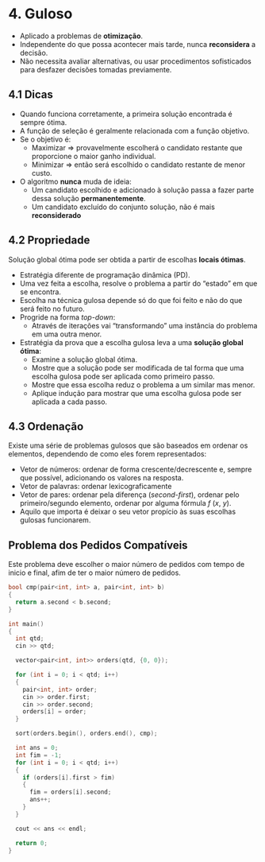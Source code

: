 # 4. Guloso

-   Aplicado a problemas de **otimização**.
-   Independente do que possa acontecer mais tarde, nunca **reconsidera** a decisão.
-   Não necessita avaliar alternativas, ou usar procedimentos sofisticados para desfazer decisões tomadas previamente.

## 4.1 Dicas

-   Quando funciona corretamente, a primeira solução encontrada é sempre ótima.
-   A função de seleção é geralmente relacionada com a função objetivo.
-   Se o objetivo é:
    -   Maximizar ⇒ provavelmente escolherá o candidato restante que proporcione o maior ganho individual.
    -   Minimizar ⇒ então será escolhido o candidato restante de menor custo.
-   O algoritmo **nunca** muda de ideia:
    -   Um candidato escolhido e adicionado à solução passa a fazer parte dessa solução **permanentemente**.
    -   Um candidato excluído do conjunto solução, não é mais **reconsiderado**

## 4.2 Propriedade

Solução global ótima pode ser obtida a partir de escolhas **locais ótimas**.

-   Estratégia diferente de programação dinâmica (PD).
-   Uma vez feita a escolha, resolve o problema a partir do “estado” em que se encontra.
-   Escolha na técnica gulosa depende só do que foi feito e não do que será feito no futuro.
-   Progride na forma _top-down_:
    -   Através de iterações vai “transformando” uma instância do problema em
        uma outra menor.
-   Estratégia da prova que a escolha gulosa leva a uma **solução global ótima**:
    -   Examine a solução global ótima.
    -   Mostre que a solução pode ser modificada de tal forma que uma escolha gulosa pode ser aplicada como primeiro passo.
    -   Mostre que essa escolha reduz o problema a um similar mas menor.
    -   Aplique indução para mostrar que uma escolha gulosa pode ser aplicada a cada passo.

## 4.3 Ordenação

Existe uma série de problemas gulosos que são baseados em ordenar os elementos, dependendo de como eles forem representados:

-   Vetor de números: ordenar de forma crescente/decrescente e, sempre que possível, adicionando os valores na resposta.
-   Vetor de palavras: ordenar lexicograficamente
-   Vetor de pares: ordenar pela diferença (_second-first_), ordenar pelo primeiro/segundo
    elemento, ordenar por alguma fórmula _f_ (_x_, _y_).
-   Aquilo que importa é deixar o seu vetor propício às suas escolhas gulosas funcionarem.

## Problema dos Pedidos Compatíveis

Este problema deve escolher o maior número de pedidos com tempo de inicio e final, afim de ter o maior número de pedidos.

```cpp
bool cmp(pair<int, int> a, pair<int, int> b)
{
  return a.second < b.second;
}

int main()
{
  int qtd;
  cin >> qtd;

  vector<pair<int, int>> orders(qtd, {0, 0});

  for (int i = 0; i < qtd; i++)
  {
    pair<int, int> order;
    cin >> order.first;
    cin >> order.second;
    orders[i] = order;
  }

  sort(orders.begin(), orders.end(), cmp);

  int ans = 0;
  int fim = -1;
  for (int i = 0; i < qtd; i++)
  {
    if (orders[i].first > fim)
    {
      fim = orders[i].second;
      ans++;
    }
  }

  cout << ans << endl;

  return 0;
}
```

<div style="page-break-after: always; visibility: hidden">
\pagebreak
</div>
